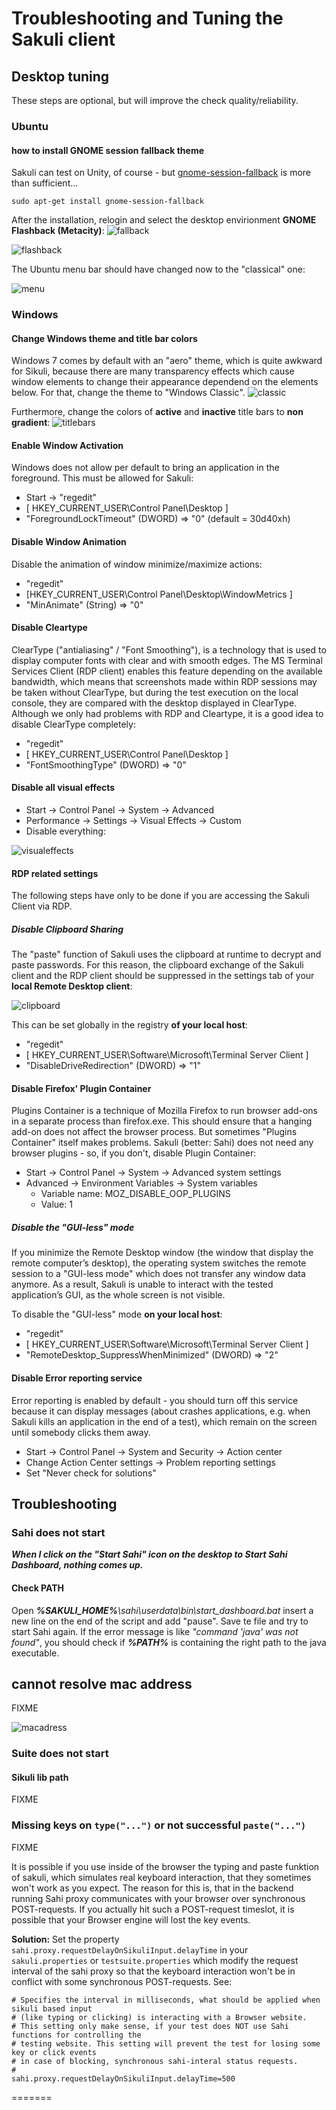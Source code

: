 

# Troubleshooting and Tuning the Sakuli client

## Desktop tuning
These steps are optional, but will improve the check quality/reliability. 

### Ubuntu 
#### how to install GNOME session fallback theme
Sakuli can test on Unity, of course - but [gnome-session-fallback](https://apps.ubuntu.com/cat/applications/gnome-session-fallback/) is more than sufficient…  

 `sudo apt-get install gnome-session-fallback`

After the installation, relogin and select the desktop envirionment __GNOME Flashback (Metacity)__:
![fallback](.././docs/pics/u_theme_select.jpg)

![flashback](.././docs/pics/u_flashback.jpg)

The Ubuntu menu bar should have changed now to the "classical" one: 

![menu](.././docs/pics/u_menu.jpg)


### Windows 

#### Change Windows theme and title bar colors
Windows 7 comes by default with an "aero" theme, which is quite awkward for Sikuli, because there are many transparency effects which cause window elements to change their appearance dependend on the elements below. For that, change the theme to "Windows Classic".
![classic](pics/w_classictheme.jpg)


Furthermore, change the colors of **active** and **inactive** title bars to **non gradient**: 
![titlebars](pics/w_titlebar.jpg)

#### Enable Window Activation
Windows does not allow per default to bring an application in the foreground. This must be allowed for Sakuli: 

* Start -> "regedit"
* [ HKEY_CURRENT_USER\Control Panel\Desktop ]
* "ForegroundLockTimeout" (DWORD) => "0" (default = 30d40xh)

#### Disable Window Animation
Disable the animation of window minimize/maximize actions: 

* "regedit"
* [HKEY_CURRENT_USER\Control Panel\Desktop\WindowMetrics ]
* "MinAnimate" (String) => "0" 

#### Disable Cleartype
ClearType ("antialiasing" / "Font Smoothing"), is a technology that is used to display computer fonts with clear and with smooth edges. The MS Terminal Services Client (RDP client) enables this feature depending on the available bandwidth, which means that screenshots made within RDP sessions may be taken without ClearType, but during the test execution on the local console, they are compared with the desktop displayed in ClearType. Although we only had problems with RDP and Cleartype, it is a good idea to disable ClearType completely:

* "regedit"
* [ HKEY_CURRENT_USER\Control Panel\Desktop ]
* "FontSmoothingType" (DWORD) => "0" 

#### Disable all visual effects
* Start -> Control Panel -> System -> Advanced
* Performance -> Settings -> Visual Effects -> Custom
* Disable everything: 

![visualeffects](pics/w_visualeffects.jpg)

#### RDP related settings
The following steps have only to be done if you are accessing the Sakuli Client via RDP. 
##### Disable Clipboard Sharing
The "paste" function of Sakuli uses the clipboard at runtime to decrypt and paste passwords. For this reason, the clipboard exchange of the Sakuli client and the RDP client should be suppressed in the settings tab of your **local Remote Desktop client**:

![clipboard](pics/w_clipboard.jpg)

This can be set globally in the registry **of your local host**: 

* "regedit"
* [ HKEY_CURRENT_USER\Software\Microsoft\Terminal Server Client ]
* "DisableDriveRedirection" (DWORD) => "1" 

#### Disable Firefox' Plugin Container
Plugins Container is a technique of Mozilla Firefox to run browser add-ons in a separate process than firefox.exe. This should ensure that a hanging add-on does not affect the browser process. But sometimes "Plugins Container" itself makes problems. Sakuli (better: Sahi) does not need any browser plugins - so, if you don't, disable Plugin Container: 

* Start -> Control Panel -> System -> Advanced system settings
* Advanced -> Environment Variables -> System variables
	* Variable name: MOZ_DISABLE_OOP_PLUGINS
	* Value: 1
 
##### Disable the "GUI-less" mode
If you minimize the Remote Desktop window (the window that display the remote computer’s desktop), the operating system switches the remote session to a "GUI-less mode" which does not transfer any window data anymore. As a result, Sakuli is unable to interact with the tested application’s GUI, as the whole screen is not visible.

To disable the "GUI-less" mode **on your local host**: 

* "regedit"
* [ HKEY_CURRENT_USER\Software\Microsoft\Terminal Server Client ]
* "RemoteDesktop_SuppressWhenMinimized" (DWORD) => "2"

#### Disable Error reporting service
Error reporting is enabled by default - you should turn off this service because it can display messages (about crashes applications, e.g. when Sakuli kills an application in the end of a test), which remain on the screen until somebody clicks them away. 
* Start -> Control Panel -> System and Security -> Action center
* Change Action Center settings -> Problem reporting settings
* Set "Never check for solutions"  



## Troubleshooting

### Sahi does not start
_**When I click on the "Start Sahi" icon on the desktop to Start Sahi Dashboard, nothing comes up.**_

#### Check PATH
Open _**%SAKULI_HOME%**\sahi\userdata\bin\start_dashboard.bat_ insert a new line on the end of the script and add "pause". Save te file and try to start Sahi again. If the error message is like *"command 'java' was not found"*, you should check if _**%PATH%**_ is containing the right path to the java executable.   





## cannot resolve mac address

FIXME

![macadress](../docs/pics/w_macaddress.jpg) 
### Suite does not start
#### Sikuli lib path


FIXME

### Missing keys on `type("...")` or not successful `paste("...")`

FIXME

It is possible if you use inside of the browser the typing and paste funktion of sakuli, which simulates real keyboard 
interaction, that they sometimes won't work as you expect. The reason for this is, that in the backend running
Sahi proxy communicates with your browser over synchronous POST-requests. If you actually hit such a POST-request timeslot,
it is possible that your Browser engine will lost the key events.

__Solution:__ Set the property `sahi.proxy.requestDelayOnSikuliInput.delayTime` in your `sakuli.properties` or `testsuite.properties` which modify the request interval 
of the sahi proxy so that the keyboard interaction won't be in conflict with some synchronous POST-requests. See:

 ```
 # Specifies the interval in milliseconds, what should be applied when sikuli based input
 # (like typing or clicking) is interacting with a Browser website.
 # This setting only make sense, if your test does NOT use Sahi functions for controlling the
 # testing website. This setting will prevent the test for losing some key or click events
 # in case of blocking, synchronous sahi-interal status requests.
 #
 sahi.proxy.requestDelayOnSikuliInput.delayTime=500
 ```
=======
